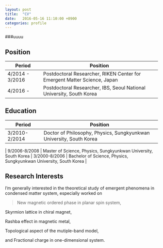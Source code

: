 ```yaml
---
layout: post
title:  "CV"
date:   2016-05-16 11:10:00 +0900
categories: profile
---
```


###uuuu

## Position


Period | Position | 
------------ | ------------- | 
4/2014 - 3/2016| Postdoctoral Researcher, RIKEN Center for Emergent Matter Science, Japan | 
4/2016 -  | Postdoctoral Researcher, IBS, Seoul National University, South Korea | 
	


## Education

Period | Position | 
------------ | ------------- | 
3/2010-2/2014| Doctor of Philosophy, Physics, Sungkyunkwan University, South Korea
 | 
9/2006-8/2008 | Master of Science, Physics, Sungkyunkwan University, South Korea
 | 
3/2000-8/2006 | Bachelor of Science, Physics, Sungkyunkwan University, South Korea
 | 


## Research Interests
	

I’m generally interested in the theoretical study of emergent phenomena in condensed matter system, especially worked on

          

> New magnetic ordered phase in planar spin system,
> 
Skyrmion lattice in chiral magnet,
>
Rashba effect in magnetic metal,
>
Topological aspect of the mutiple-band model,
>
and Fractional charge in one-dimensional system.